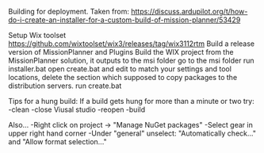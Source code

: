 Building for deployment.
Taken from: https://discuss.ardupilot.org/t/how-do-i-create-an-installer-for-a-custom-build-of-mission-planner/53429

Setup Wix toolset https://github.com/wixtoolset/wix3/releases/tag/wix3112rtm
Build a release version of MissionPlanner and Plugins
Build the WIX project from the MissionPlanner solution, it outputs to the msi folder
go to the msi folder
run installer.bat
open create.bat and edit to match your settings and tool locations, delete the section which supposed to copy packages to the distribution servers.
run create.bat


Tips for a hung build:
If a build gets hung for more than a minute or two try:
-clean
-close Viusal studio
-reopen
-build

Also...
-Right click on project -> "Manage NuGet packages"
-Select gear in upper right hand corner
-Under "general" unselect: "Automatically check..." and "Allow format selection..."